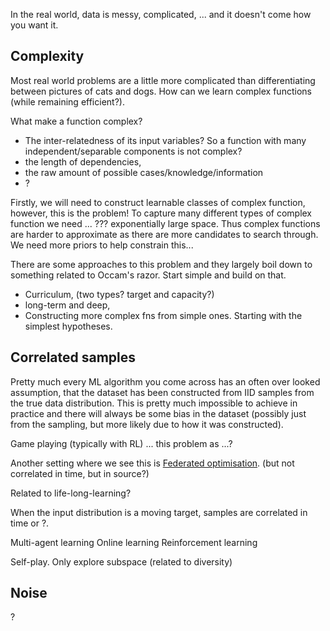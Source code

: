 In the real world, data is messy, complicated, ... and it doesn't come how you want it.

## Complexity

Most real world problems are a little more complicated than differentiating between pictures of cats and dogs.
How can we learn complex functions (while remaining efficient?).

What make a function complex?

* The inter-relatedness of its input variables? So a function with many independent/separable components is not complex?
* the length of dependencies,
* the raw amount of possible cases/knowledge/information
* ?

Firstly, we will need to construct learnable classes of complex function, however, this is the problem! To capture many different types of complex function we need ... ??? exponentially large space. Thus complex functions are harder to approximate as there are more candidates to search through. We need more priors to help constrain this...

There are some approaches to this problem and they largely boil down to something related to Occam's razor. Start simple and build on that.

* Curriculum, (two types? target and capacity?)
* long-term and deep,
* Constructing more complex fns from simple ones. Starting with the simplest hypotheses.

## Correlated samples

Pretty much every ML algorithm you come across has an often over looked assumption, that the dataset has been constructed from IID samples from the true data distribution. This is pretty much impossible to achieve in practice and there will always be some bias in the dataset (possibly just from the sampling, but more likely due to how it was constructed).

Game playing (typically with RL) ... this problem as ...?

Another setting where we see this is [Federated optimisation](https://arxiv.org/abs/1511.03575). (but not correlated in time, but in source?)

Related to life-long-learning?

<!-- However, people seem to be good at learning from highly correlated inputs (I actually dont think this is true). I think we use a trick to help us out, we generally have some idea of the space of plausible inputs-outputs and thus we can simulate/imagine the other inputs we are not seeing. -->



When the input distribution is a moving target, samples are correlated in time or ?.

Multi-agent learning
Online learning
Reinforcement learning

Self-play. Only explore subspace (related to diversity)


## Noise

?
